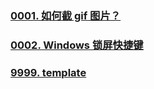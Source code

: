 ### [0001. 如何截 gif 图片？](https://github.com/Tdahuyou/pc/tree/main/0001.%20%E5%A6%82%E4%BD%95%E6%88%AA%20gif%20%E5%9B%BE%E7%89%87%EF%BC%9F) <!-- [locale](./0001.%20%E5%A6%82%E4%BD%95%E6%88%AA%20gif%20%E5%9B%BE%E7%89%87%EF%BC%9F/README.md) -->


<!-- !====================>分隔符<====================! -->
### [0002. Windows 锁屏快捷键](https://github.com/Tdahuyou/pc/tree/main/0002.%20Windows%20%E9%94%81%E5%B1%8F%E5%BF%AB%E6%8D%B7%E9%94%AE) <!-- [locale](./0002.%20Windows%20%E9%94%81%E5%B1%8F%E5%BF%AB%E6%8D%B7%E9%94%AE/README.md) -->


<!-- !====================>分隔符<====================! -->
### [9999. template](https://github.com/Tdahuyou/pc/tree/main/9999.%20template) <!-- [locale](./9999.%20template/README.md) -->


<!-- !====================>分隔符<====================! -->
